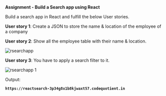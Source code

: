 **Assignment - Build a Search app using React**

Build a search app in React and fulfill the below User stories.

**User story 1**: Create a JSON to store the name & location of the employee of a company

**User story 2**: Show all the employee table with their name & location.

![rsearchapp](https://user-images.githubusercontent.com/61765706/124056659-c48a6400-da43-11eb-8abc-12d69a39a717.png)


**User story 3**: You have to apply a search filter to it.

![rsearchapp 1](https://user-images.githubusercontent.com/61765706/124056669-c7855480-da43-11eb-8a68-9c012740a08b.png)

Output:

**```https://reactsearch-3p34g8x1b8kjwaxt57.codequotient.in```**
